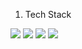 
1. Tech Stack
<img src="https://img.shields.io/badge/java-007396?style=for-the-badge&logo=java&logoColor=white">
<img src="https://img.shields.io/badge/linux-FCC624?style=for-the-badge&logo=linux&logoColor=black">
<img src="https://img.shields.io/badge/AdobePremierePro-9999FF?style=for-the-badge&logo=AdobePremierePro&logoColor=white">
<img src="https://img.shields.io/badge/Android-3DDC84?style=for-the-badge&logo=Android&logoColor=white">
